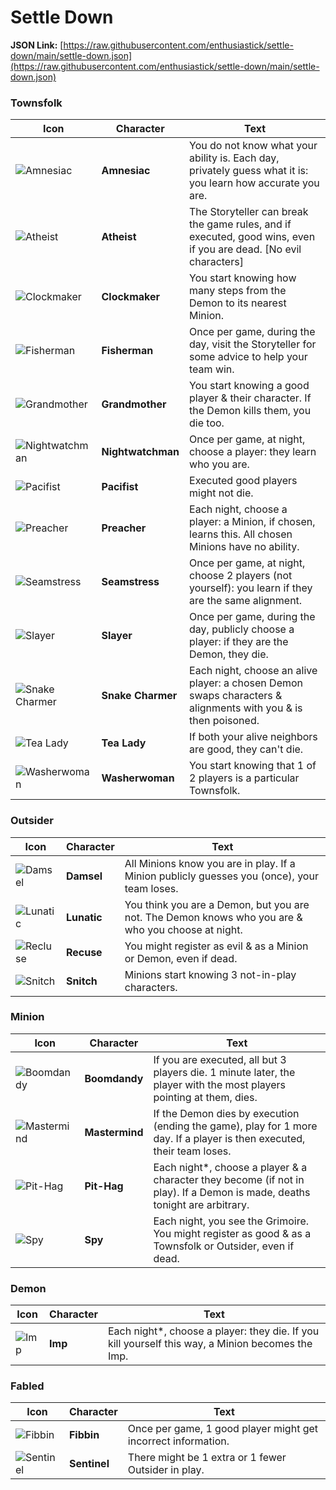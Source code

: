# Settle Down

**JSON Link:** [https://raw.githubusercontent.com/enthusiastick/settle-down/main/settle-down.json](https://raw.githubusercontent.com/enthusiastick/settle-down/main/settle-down.json)

### Townsfolk

Icon | Character | Text
--- | --- | ---
![Amnesiac](https://wiki.bloodontheclocktower.com/images/2/26/Icon_amnesiac.png) | **Amnesiac** | You do not know what your ability is. Each day, privately guess what it is: you learn how accurate you are.
![Atheist](https://wiki.bloodontheclocktower.com/images/4/43/Icon_atheist.png) | **Atheist** | The Storyteller can break the game rules, and if executed, good wins, even if you are dead. [No evil characters]
![Clockmaker](https://wiki.bloodontheclocktower.com/images/3/3d/Icon_clockmaker.png) | **Clockmaker** | You start knowing how many steps from the Demon to its nearest Minion.
![Fisherman](https://wiki.bloodontheclocktower.com/images/1/19/Icon_fisherman.png) | **Fisherman** | Once per game, during the day, visit the Storyteller for some advice to help your team win.
![Grandmother](https://wiki.bloodontheclocktower.com/images/2/26/Icon_grandmother.png) | **Grandmother** | You start knowing a good player & their character. If the Demon kills them, you die too.
![Nightwatchman](https://wiki.bloodontheclocktower.com/images/f/f0/Icon_nightwatchman.png) | **Nightwatchman** | Once per game, at night, choose a player: they learn who you are.
![Pacifist](https://wiki.bloodontheclocktower.com/images/5/5d/Icon_pacifist.png) | **Pacifist** | Executed good players might not die.
![Preacher](https://wiki.bloodontheclocktower.com/images/8/82/Icon_preacher.png) | **Preacher** | Each night, choose a player: a Minion, if chosen, learns this. All chosen Minions have no ability.
![Seamstress](https://wiki.bloodontheclocktower.com/images/5/53/Icon_seamstress.png) | **Seamstress** | Once per game, at night, choose 2 players (not yourself): you learn if they are the same alignment.
![Slayer](https://wiki.bloodontheclocktower.com/images/d/d3/Icon_slayer.png) | **Slayer** | Once per game, during the day, publicly choose a player: if they are the Demon, they die.
![Snake Charmer](https://wiki.bloodontheclocktower.com/images/0/08/Icon_snakecharmer.png) | **Snake Charmer** | Each night, choose an alive player: a chosen Demon swaps characters & alignments with you & is then poisoned.
![Tea Lady](https://wiki.bloodontheclocktower.com/images/1/16/Icon_tealady.png) | **Tea Lady** | If both your alive neighbors are good, they can't die.
![Washerwoman](https://wiki.bloodontheclocktower.com/images/8/85/Icon_washerwoman.png) | **Washerwoman** | You start knowing that 1 of 2 players is a particular Townsfolk.

### Outsider

Icon | Character | Text
--- | --- | ---
![Damsel](https://wiki.bloodontheclocktower.com/images/d/dc/Icon_damsel.png) | **Damsel** | All Minions know you are in play. If a Minion publicly guesses you (once), your team loses.
![Lunatic](https://wiki.bloodontheclocktower.com/images/6/64/Icon_lunatic.png) | **Lunatic** | You think you are a Demon, but you are not. The Demon knows who you are & who you choose at night.
![Recluse](https://wiki.bloodontheclocktower.com/images/6/60/Icon_recluse.png) | **Recuse** | You might register as evil & as a Minion or Demon, even if dead.
![Snitch](https://wiki.bloodontheclocktower.com/images/c/c1/Icon_snitch.png) | **Snitch** | Minions start knowing 3 not-in-play characters.

### Minion

Icon | Character | Text
--- | --- | ---
![Boomdandy](https://wiki.bloodontheclocktower.com/images/2/20/Icon_boomdandy.png) | **Boomdandy** | If you are executed, all but 3 players die. 1 minute later, the player with the most players pointing at them, dies.
![Mastermind](https://wiki.bloodontheclocktower.com/images/d/d5/Icon_mastermind.png) | **Mastermind** | If the Demon dies by execution (ending the game), play for 1 more day. If a player is then executed, their team loses.
![Pit-Hag](https://wiki.bloodontheclocktower.com/images/6/6b/Icon_pithag.png) | **Pit-Hag** | Each night*, choose a player & a character they become (if not in play). If a Demon is made, deaths tonight are arbitrary.
![Spy](https://wiki.bloodontheclocktower.com/images/5/54/Icon_spy.png) | **Spy** | Each night, you see the Grimoire. You might register as good & as a Townsfolk or Outsider, even if dead.

### Demon

Icon | Character | Text
--- | --- | ---
![Imp](https://wiki.bloodontheclocktower.com/images/5/5c/Icon_imp.png) | **Imp** | Each night*, choose a player: they die. If you kill yourself this way, a Minion becomes the Imp.

### Fabled

Icon | Character | Text
--- | --- | ---
![Fibbin](https://wiki.bloodontheclocktower.com/images/2/2e/Icon_fibbin.png) | **Fibbin** | Once per game, 1 good player might get incorrect information.
![Sentinel](https://wiki.bloodontheclocktower.com/images/d/d4/Icon_sentinel.png) | **Sentinel** | There might be 1 extra or 1 fewer Outsider in play.
